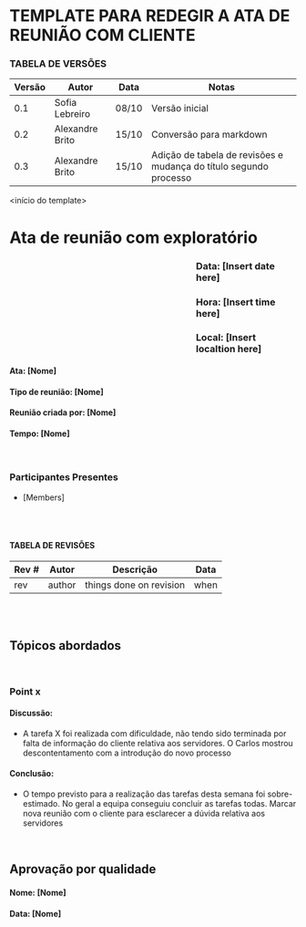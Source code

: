 # TEMPLATE PARA REDEGIR A ATA DE REUNIÃO COM CLIENTE

### TABELA DE VERSÕES

|**Versão**|**Autor**|**Data**|**Notas**
|---|---|---|---
|0.1|Sofia Lebreiro|08/10|Versão inicial
|0.2|Alexandre Brito|15/10|Conversão para markdown
|0.3|Alexandre Brito|15/10|Adição de tabela de revisões e mudança do título segundo processo

<início do template>

# Ata de reunião com exploratório

### <p style='padding-left:65%'> <b>Data:</b> [Insert date here]<insert date_dime></p>
### <p style='padding-left:65%'> <b>Hora:</b> [Insert time here]<insert date_dime></p>
### <p style='padding-left:65%'> <b>Local:</b> [Insert localtion here]<insert date_dime></p>

#### <b> Ata:</b> [Nome] 
#### <b> Tipo de reunião:</b> [Nome] 
#### <b> Reunião criada por:</b> [Nome] 
#### <b> Tempo:</b> [Nome] 

</br>

### <b>Participantes Presentes</b>
* [Members]


<br/>
<br/>

#### TABELA DE REVISÕES
Rev # | Autor|  Descrição | Data
--- | --- | --- | ---
rev | author | things done on revision | when

<br/>
<br/>

## <b> Tópicos abordados </b>

<br/>

###  Point x 
#### Discussão:
* A tarefa X foi realizada com dificuldade, não tendo sido terminada por falta de informação do cliente relativa aos servidores. O Carlos mostrou descontentamento com a introdução do novo processo
#### Conclusão:
* O tempo previsto para a realização das tarefas desta semana foi sobre-estimado. No geral a equipa conseguiu concluir as tarefas todas. Marcar nova reunião com o cliente para esclarecer a dúvida relativa aos servidores

<br/>

## Aprovação por qualidade
#### <b> Nome:</b> [Nome] 
#### <b> Data:</b> [Nome] 
